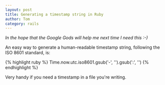 ```yaml
---
layout: post
title: Generating a timestamp string in Ruby
author: Tom
category: rails
---
```


*In the hope that the Google Gods will help me next time I need this :-)*

An easy way to generate a human-readable timestamp string, following the ISO 8601 standard, is:

{% highlight ruby %}
Time.now.utc.iso8601.gsub('-', '').gsub(':', '')
{% endhighlight %}

Very handy if you need a timestamp in a file you're writing.